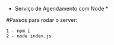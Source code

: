 * Serviço de Agendamento com Node *

#Passos para rodar o server:

    1 - npm i
    2 - node index.js
